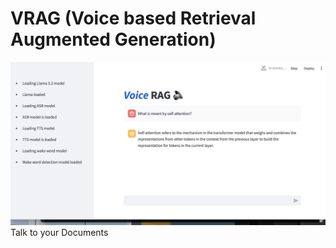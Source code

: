# VRAG (Voice based Retrieval Augmented Generation)
![VRAG User Interface](VRAG-WebUI.png)
Talk to your Documents
